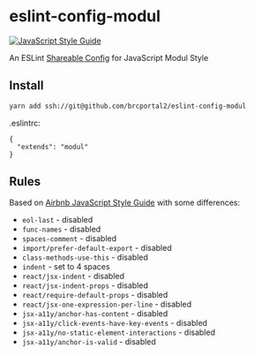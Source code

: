 # eslint-config-modul

[![JavaScript Style Guide](https://img.shields.io/badge/code_style-modul-brightgreen.svg)](https://standardjs.com)

An ESLint [Shareable Config](http://eslint.org/docs/developer-guide/shareable-configs) for JavaScript Modul Style

## Install

```bash
yarn add ssh://git@github.com/brcportal2/eslint-config-modul
```

.eslintrc:
```
{
  "extends": "modul"
}
```

## Rules

Based on [Airbnb JavaScript Style Guide](https://github.com/airbnb/javascript) with some differences:

- `eol-last` - disabled
- `func-names` - disabled
- `spaces-comment` - disabled
- `import/prefer-default-export` - disabled
- `class-methods-use-this` - disabled
- `indent` - set to 4 spaces
- `react/jsx-indent` - disabled
- `react/jsx-indent-props` - disabled
- `react/require-default-props` - disabled
- `react/jsx-one-expression-per-line` - disabled
- `jsx-a11y/anchor-has-content` - disabled
- `jsx-a11y/click-events-have-key-events` - disabled
- `jsx-a11y/no-static-element-interactions` - disabled
- `jsx-a11y/anchor-is-valid` - disabled